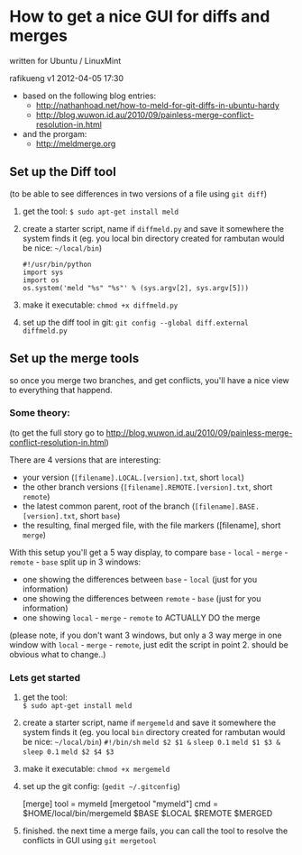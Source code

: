 How to get a nice GUI for diffs and merges
=========================================================
written for Ubuntu / LinuxMint

rafikueng
v1 2012-04-05 17:30

*   based on the following blog entries:
    *   http://nathanhoad.net/how-to-meld-for-git-diffs-in-ubuntu-hardy
    *   http://blog.wuwon.id.au/2010/09/painless-merge-conflict-resolution-in.html
*   and the prorgam:
    *   http://meldmerge.org
    

Set up the Diff tool
--------------------
(to be able to see differences in two versions of a file using `git diff`)
    
1.  get the tool: 
    `$ sudo apt-get install meld`
    
2.  create a starter script, name if `diffmeld.py` and save it somewhere the system finds it (eg. you local bin directory created for rambutan would be nice: `~/local/bin`)

    `#!/usr/bin/python`  
    `import sys`  
    `import os`  
    `os.system('meld "%s" "%s"' % (sys.argv[2], sys.argv[5]))`
    
3.  make it executable: 
    `chmod +x diffmeld.py`
    
4.  set up the diff tool in git:
    `git config --global diff.external diffmeld.py`
    
Set up the merge tools
----------------------
so once you merge two branches, and get conflicts, you'll have a nice view to everything that happend.

### Some theory: ###
(to get the full story go to http://blog.wuwon.id.au/2010/09/painless-merge-conflict-resolution-in.html)

There are 4 versions that are interesting:

*   your version (`[filename].LOCAL.[version].txt`, short `local`)
*   the other branch versions (`[filename].REMOTE.[version].txt`, short `remote`)
*   the latest common parent, root of the branch (`[filename].BASE.[version].txt`, short `base`)
*   the resulting, final merged file, with the file markers ([filename], short `merge`)

With this setup you'll get a 5 way display, to compare `base` - `local` - `merge` - `remote` - `base` split up in 3 windows:

*   one showing the differences between `base` - `local` (just for you information)
*   one showing the differences between `remote` - `base` (just for you information)
*   one showing `local` - `merge` - `remote` to ACTUALLY DO the merge

(please note, if you don't want 3 windows, but only a 3 way merge in one window with `local` - `merge` - `remote`, just edit the script in point 2. should be obvious what to change..)

### Lets get started ###

1.  get the tool:  
    `$ sudo apt-get install meld` 

2.  create a starter script, name if `mergemeld` and save it somewhere the system finds it (eg. you local `bin` directory created for rambutan would be nice: `~/local/bin`)
    `#!/bin/sh` 
    `meld $2 $1 &` 
    `sleep 0.1` 
    `meld $1 $3 &` 
    `sleep 0.1` 
    `meld $2 $4 $3`
    
3.  make it executable: 
    `chmod +x mergemeld`
    
4.  set up the git config: (`gedit ~/.gitconfig`)
    
    [merge]
        tool = mymeld
    [mergetool "mymeld"]
        cmd = $HOME/local/bin/mergemeld $BASE $LOCAL $REMOTE $MERGED
        
5.  finished. the next time a merge fails, you can call the tool to resolve the conflicts in GUI using
    `git mergetool`
